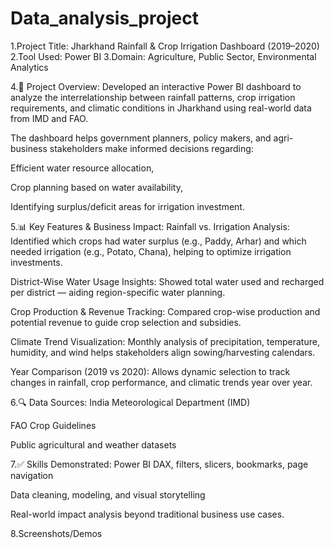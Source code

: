 # Data_analysis_project
1.Project Title: Jharkhand Rainfall & Crop Irrigation Dashboard (2019–2020)
2.Tool Used: Power BI
3.Domain: Agriculture, Public Sector, Environmental Analytics

4.🧩 Project Overview:
Developed an interactive Power BI dashboard to analyze the interrelationship between rainfall patterns, crop irrigation requirements, and climatic conditions in Jharkhand using real-world data from IMD and FAO.

The dashboard helps government planners, policy makers, and agri-business stakeholders make informed decisions regarding:

Efficient water resource allocation,

Crop planning based on water availability,

Identifying surplus/deficit areas for irrigation investment.

5.📊 Key Features & Business Impact:
Rainfall vs. Irrigation Analysis: Identified which crops had water surplus (e.g., Paddy, Arhar) and which needed irrigation (e.g., Potato, Chana), helping to optimize irrigation investments.

District-Wise Water Usage Insights: Showed total water used and recharged per district — aiding region-specific water planning.

Crop Production & Revenue Tracking: Compared crop-wise production and potential revenue to guide crop selection and subsidies.

Climate Trend Visualization: Monthly analysis of precipitation, temperature, humidity, and wind helps stakeholders align sowing/harvesting calendars.

Year Comparison (2019 vs 2020): Allows dynamic selection to track changes in rainfall, crop performance, and climatic trends year over year.

6.🔍 Data Sources:
India Meteorological Department (IMD)

FAO Crop Guidelines

Public agricultural and weather datasets

7.✅ Skills Demonstrated:
Power BI DAX, filters, slicers, bookmarks, page navigation

Data cleaning, modeling, and visual storytelling

Real-world impact analysis beyond traditional business use cases.

8.Screenshots/Demos


